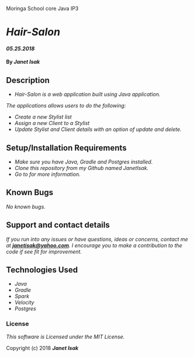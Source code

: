 Moringa School core Java IP3

# _Hair-Salon_

#### _05.25.2018_

#### By _**Janet Isak**_

## Description

* _Hair-Salon is a web application built using Java application._

_The applications allows users to do the following:_

* _Create a new Stylist list_
* _Assign a new Client to a Stylist_
* _Update Stylist and Client details with an option of update and delete._


## Setup/Installation Requirements

* _Make sure you have Java, Gradle and Postgres installed._
* _Clone this repository from my Github named JanetIsak._
* _Go to for more information._


## Known Bugs

_No known bugs._

## Support and contact details

_If you run into any issues or have questions, ideas or concerns, contact me at **janetisak@yahoo.com**. I encourage you to make a contribution to the code if see fit for improvement._

## Technologies Used

* _Java_
* _Gradle_
* _Spark_
* _Velocity_
* _Postgres_

### License

*This software is Licensed under the MIT License.*

Copyright (c) 2018 **_Janet Isak_**
